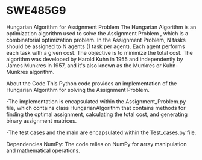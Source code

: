 # SWE485G9
Hungarian Algorithm for Assignment Problem
The Hungarian Algorithm is an optimization algorithm used to solve the Assignment Problem , which is a combinatorial optimization problem. In the Assignment Problem, N tasks should be assigned to N agents (1 task per agent). Each agent performs each task with a given cost. The objective is to minimize the total cost. The algorithm was developed by Harold Kuhn in 1955 and independently by James Munkres in 1957, and it's also known as the Munkres or Kuhn-Munkres algorithm.

About the Code
This Python code provides an implementation of the Hungarian Algorithm for solving the Assignment Problem.

-The implementation is encapsulated within the Assignment_Problem.py file, which contains class HungarianAlgorithm that contains methods for finding the optimal assignment, calculating the total cost, and generating binary assignment matrices.

-The test cases and the main are encapsulated within the Test_cases.py file.

Dependencies
NumPy: The code relies on NumPy for array manipulation and mathematical operations.
